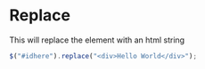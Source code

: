 # Replace

This will replace the element with an html string

```javascript
$("#idhere").replace("<div>Hello World</div>");
```

